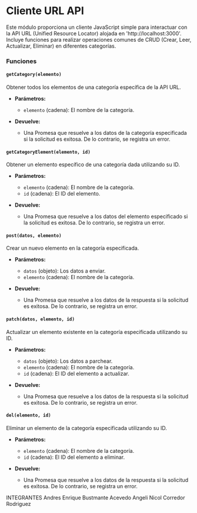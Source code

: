 # Cliente URL API

Este módulo proporciona un cliente JavaScript simple para interactuar con la API URL (Unified Resource Locator) alojada en 'http://localhost:3000'. Incluye funciones para realizar operaciones comunes de CRUD (Crear, Leer, Actualizar, Eliminar) en diferentes categorías.

### Funciones

#### `getCategory(elemento)`

Obtener todos los elementos de una categoría específica de la API URL.

- **Parámetros:**
  - `elemento` (cadena): El nombre de la categoría.

- **Devuelve:**
  - Una Promesa que resuelve a los datos de la categoría especificada si la solicitud es exitosa. De lo contrario, se registra un error.

#### `getCategoryElement(elemento, id)`

Obtener un elemento específico de una categoría dada utilizando su ID.

- **Parámetros:**
  - `elemento` (cadena): El nombre de la categoría.
  - `id` (cadena): El ID del elemento.

- **Devuelve:**
  - Una Promesa que resuelve a los datos del elemento especificado si la solicitud es exitosa. De lo contrario, se registra un error.

#### `post(datos, elemento)`

Crear un nuevo elemento en la categoría especificada.

- **Parámetros:**
  - `datos` (objeto): Los datos a enviar.
  - `elemento` (cadena): El nombre de la categoría.

- **Devuelve:**
  - Una Promesa que resuelve a los datos de la respuesta si la solicitud es exitosa. De lo contrario, se registra un error.

#### `patch(datos, elemento, id)`

Actualizar un elemento existente en la categoría especificada utilizando su ID.

- **Parámetros:**
  - `datos` (objeto): Los datos a parchear.
  - `elemento` (cadena): El nombre de la categoría.
  - `id` (cadena): El ID del elemento a actualizar.

- **Devuelve:**
  - Una Promesa que resuelve a los datos de la respuesta si la solicitud es exitosa. De lo contrario, se registra un error.

#### `del(elemento, id)`

Eliminar un elemento de la categoría especificada utilizando su ID.

- **Parámetros:**
  - `elemento` (cadena): El nombre de la categoría.
  - `id` (cadena): El ID del elemento a eliminar.

- **Devuelve:**
  - Una Promesa que resuelve a los datos de la respuesta si la solicitud es exitosa. De lo contrario, se registra un error.


INTEGRANTES
Andres Enrique Bustmante Acevedo
Angeli Nicol Corredor Rodriguez